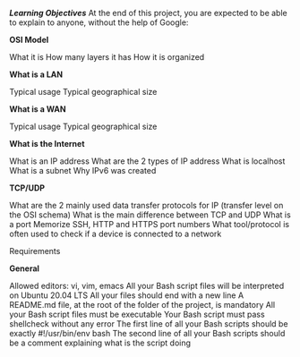 ***Learning Objectives***
At the end of this project, you are expected to be able to explain to anyone, without the help of Google:


**OSI Model**

What it is
How many layers it has
How it is organized

**What is a LAN**

Typical usage
Typical geographical size

**What is a WAN**

Typical usage
Typical geographical size

**What is the Internet**

What is an IP address
What are the 2 types of IP address
What is localhost
What is a subnet
Why IPv6 was created

**TCP/UDP**

What are the 2 mainly used data transfer protocols for IP (transfer level on the OSI schema)
What is the main difference between TCP and UDP
What is a port
Memorize SSH, HTTP and HTTPS port numbers
What tool/protocol is often used to check if a device is connected to a network

Requirements

**General**

Allowed editors: vi, vim, emacs
All your Bash script files will be interpreted on Ubuntu 20.04 LTS
All your files should end with a new line
A README.md file, at the root of the folder of the project, is mandatory
All your Bash script files must be executable
Your Bash script must pass shellcheck without any error
The first line of all your Bash scripts should be exactly #!/usr/bin/env bash
The second line of all your Bash scripts should be a comment explaining what is the script doing
